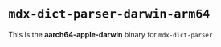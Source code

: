 # `mdx-dict-parser-darwin-arm64`

This is the **aarch64-apple-darwin** binary for `mdx-dict-parser`
